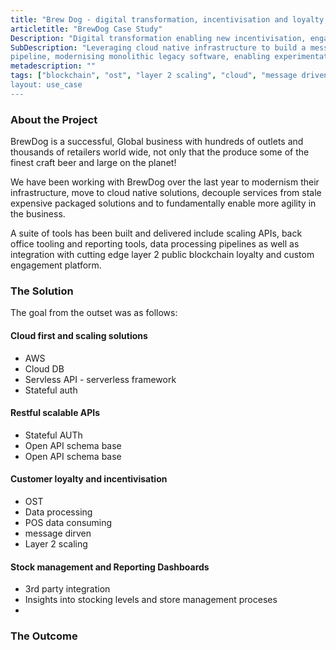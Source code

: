 ```yaml
---
title: "Brew Dog - digital transformation, incentivisation and loyalty, sprinkles of Blockchain"
articletitle: "BrewDog Case Study"
Description: "Digital transformation enabling new incentivisation, engagement and loyalty mechanisms"
SubDescription: "Leveraging cloud native infrastructure to build a message driven data processing 
pipeline, modernising monolithic legacy software, enabling experimentation with new forms of customer engagement and incentivisation"
metadescription: ""
tags: ["blockchain", "ost", "layer 2 scaling", "cloud", "message driven", digital transformation", "scaling", "incentivisation", "engagement"]
layout: use_case
---
```


### About the Project

BrewDog is a successful, Global business with hundreds of outlets and thousands of retailers world wide, not only 
that the produce some of the finest craft beer and large on the planet! 

We have been working with BrewDog over the last year to modernism their infrastructure, move to cloud native solutions,
 decouple services from stale expensive packaged solutions and to fundamentally enable more agility in the business.  

A suite of tools has been built and delivered include scaling APIs, back office tooling and reporting tools, data processing 
pipelines as well as integration with cutting edge layer 2 public blockchain loyalty and custom engagement platform. 

### The Solution

The goal from the outset was as follows:

#### Cloud first and scaling solutions
* AWS
* Cloud DB
* Servless API - serverless framework
* Stateful auth

#### Restful scalable APIs

* Stateful AUTh
* Open API schema base
* Open API schema base

#### Customer loyalty and incentivisation

* OST
* Data processing
* POS data consuming
* message dirven
* Layer 2 scaling

#### Stock management and Reporting Dashboards

* 3rd party integration
* Insights into stocking levels and store management proceses
* 


### The Outcome
